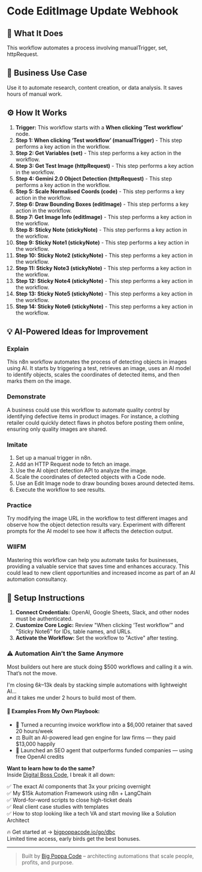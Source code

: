 # Code EditImage Update Webhook

## 🚀 What It Does
This workflow automates a process involving manualTrigger, set, httpRequest.

## 💼 Business Use Case
Use it to automate research, content creation, or data analysis. It saves hours of manual work.

## ⚙️ How It Works
1.  **Trigger:** This workflow starts with a **When clicking ‘Test workflow’** node.
2. **Step 1: When clicking ‘Test workflow’ (manualTrigger)** - This step performs a key action in the workflow.
3. **Step 2: Get Variables (set)** - This step performs a key action in the workflow.
4. **Step 3: Get Test Image (httpRequest)** - This step performs a key action in the workflow.
5. **Step 4: Gemini 2.0 Object Detection (httpRequest)** - This step performs a key action in the workflow.
6. **Step 5: Scale Normalised Coords (code)** - This step performs a key action in the workflow.
7. **Step 6: Draw Bounding Boxes (editImage)** - This step performs a key action in the workflow.
8. **Step 7: Get Image Info (editImage)** - This step performs a key action in the workflow.
9. **Step 8: Sticky Note (stickyNote)** - This step performs a key action in the workflow.
10. **Step 9: Sticky Note1 (stickyNote)** - This step performs a key action in the workflow.
11. **Step 10: Sticky Note2 (stickyNote)** - This step performs a key action in the workflow.
12. **Step 11: Sticky Note3 (stickyNote)** - This step performs a key action in the workflow.
13. **Step 12: Sticky Note4 (stickyNote)** - This step performs a key action in the workflow.
14. **Step 13: Sticky Note5 (stickyNote)** - This step performs a key action in the workflow.
15. **Step 14: Sticky Note6 (stickyNote)** - This step performs a key action in the workflow.

## 💡 AI-Powered Ideas for Improvement
### Explain
This n8n workflow automates the process of detecting objects in images using AI. It starts by triggering a test, retrieves an image, uses an AI model to identify objects, scales the coordinates of detected items, and then marks them on the image.

### Demonstrate
A business could use this workflow to automate quality control by identifying defective items in product images. For instance, a clothing retailer could quickly detect flaws in photos before posting them online, ensuring only quality images are shared.

### Imitate
1. Set up a manual trigger in n8n.
2. Add an HTTP Request node to fetch an image.
3. Use the AI object detection API to analyze the image.
4. Scale the coordinates of detected objects with a Code node.
5. Use an Edit Image node to draw bounding boxes around detected items.
6. Execute the workflow to see results.

### Practice
Try modifying the image URL in the workflow to test different images and observe how the object detection results vary. Experiment with different prompts for the AI model to see how it affects the detection output.

### WIIFM
Mastering this workflow can help you automate tasks for businesses, providing a valuable service that saves time and enhances accuracy. This could lead to new client opportunities and increased income as part of an AI automation consultancy.

## 🔧 Setup Instructions
1. **Connect Credentials:** OpenAI, Google Sheets, Slack, and other nodes must be authenticated.
2. **Customize Core Logic:** Review "When clicking ‘Test workflow’" and "Sticky Note6" for IDs, table names, and URLs.
3. **Activate the Workflow:** Set the workflow to "Active" after testing.

### ⚠️ Automation Ain’t the Same Anymore

Most builders out here are stuck doing $500 workflows and calling it a win.  
That’s not the move.  

I'm closing $6k–$13k deals by stacking simple automations with lightweight AI...  
and it takes me under 2 hours to build most of them.

#### 🧠 Examples From My Own Playbook:
- 🔁 Turned a recurring invoice workflow into a $6,000 retainer that saved 20 hours/week  
- ⚖️ Built an AI-powered lead gen engine for law firms — they paid $13,000 happily  
- 🚀 Launched an SEO agent that outperforms funded companies — using free OpenAI credits  

**Want to learn how to do the same?**  
Inside [Digital Boss Code](https://bigpoppacode.io/go/dbc), I break it all down:

✅ The exact AI components that 3x your pricing overnight  
✅ My $15k Automation Framework using n8n + LangChain  
✅ Word-for-word scripts to close high-ticket deals  
✅ Real client case studies with templates  
✅ How to stop looking like a tech VA and start moving like a Solution Architect  

🔥 Get started at → [bigpoppacode.io/go/dbc](https://bigpoppacode.io/go/dbc)  
Limited time access, early birds get the best bonuses.

---
> Built by [Big Poppa Code](https://bigpoppacode.io) – architecting automations that scale people, profits, and purpose.
